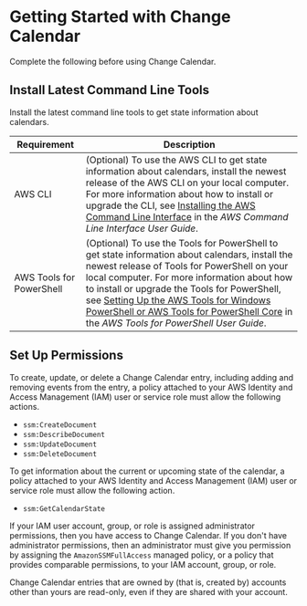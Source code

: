 # Getting Started with Change Calendar<a name="systems-manager-change-calendar-prereqs"></a>

Complete the following before using Change Calendar\.

## Install Latest Command Line Tools<a name="change-calendar-prereqs-tools"></a>

Install the latest command line tools to get state information about calendars\.


| Requirement | Description | 
| --- | --- | 
|  AWS CLI  |  \(Optional\) To use the AWS CLI to get state information about calendars, install the newest release of the AWS CLI on your local computer\. For more information about how to install or upgrade the CLI, see [Installing the AWS Command Line Interface](https://docs.aws.amazon.com/cli/latest/userguide/installing.html) in the *AWS Command Line Interface User Guide*\.  | 
|  AWS Tools for PowerShell  |  \(Optional\) To use the Tools for PowerShell to get state information about calendars, install the newest release of Tools for PowerShell on your local computer\. For more information about how to install or upgrade the Tools for PowerShell, see [Setting Up the AWS Tools for Windows PowerShell or AWS Tools for PowerShell Core](https://docs.aws.amazon.com/powershell/latest/userguide/pstools-getting-set-up.html) in the *AWS Tools for PowerShell User Guide*\.  | 

## Set Up Permissions<a name="change-calendar-prereqs-permissions"></a>

To create, update, or delete a Change Calendar entry, including adding and removing events from the entry, a policy attached to your AWS Identity and Access Management \(IAM\) user or service role must allow the following actions\.
+ `ssm:CreateDocument`
+ `ssm:DescribeDocument`
+ `ssm:UpdateDocument`
+ `ssm:DeleteDocument`

To get information about the current or upcoming state of the calendar, a policy attached to your AWS Identity and Access Management \(IAM\) user or service role must allow the following action\.
+ `ssm:GetCalendarState`

If your IAM user account, group, or role is assigned administrator permissions, then you have access to Change Calendar\. If you don't have administrator permissions, then an administrator must give you permission by assigning the `AmazonSSMFullAccess` managed policy, or a policy that provides comparable permissions, to your IAM account, group, or role\.

Change Calendar entries that are owned by \(that is, created by\) accounts other than yours are read\-only, even if they are shared with your account\.